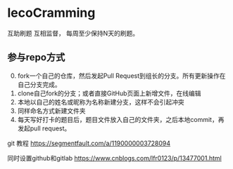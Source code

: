 # lecoCramming
互助刷题 互相监督， 每周至少保持N天的刷题。
## 参与repo方式
0. fork一个自己的仓库，然后发起Pull Request到组长的分支。所有更新操作在自己分支完成。
1. clone自己fork的分支；或者直接GitHub页面上新增文件，在线编辑
2. 本地以自己的姓名或昵称为名称新建分支，这样不会引起冲突
3. 同样命名方式新建文件夹
4. 每天写好打卡的题目后，题目文件放入自己的文件夹，之后本地commit，再发起pull request。


git 教程 https://segmentfault.com/a/1190000003728094 

同时设置github和gitlab https://www.cnblogs.com/lfr0123/p/13477001.html
